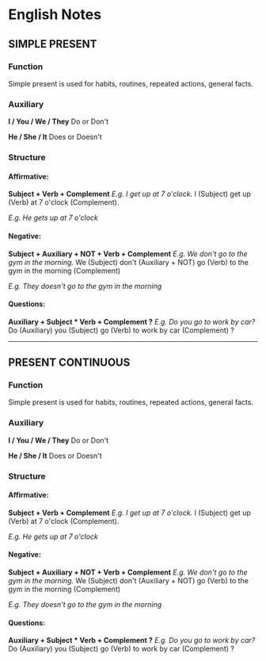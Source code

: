 # English Notes


## SIMPLE PRESENT

### Function 
Simple present is used for habits, routines, repeated actions, general facts.

### Auxiliary

**I / You / We / They**
Do or Don't

**He / She / It**
Does or Doesn't

### Structure

#### Affirmative:
**Subject + Verb + Complement**
*E.g. I get up at 7 o'clock.*
I (Subject) get up (Verb) at 7 o'clock (Complement).

*E.g. He gets up at 7 o'clock*

#### Negative:
**Subject + Auxiliary + NOT + Verb + Complement**
*E.g. We don't go to the gym in the morning.*
We (Subject) don't (Auxiliary + NOT) go (Verb) to the gym in the morning (Complement)

*E.g. They doesn't go to the gym in the morning*

#### Questions:
**Auxiliary + Subject * Verb + Complement ?**
*E.g. Do you go to work by car?* 
Do (Auxiliary) you (Subject) go (Verb) to work by car (Complement) ?


------------------------------------------------------------------------

## PRESENT CONTINUOUS

### Function 
Simple present is used for habits, routines, repeated actions, general facts.

### Auxiliary

**I / You / We / They**
Do or Don't

**He / She / It**
Does or Doesn't

### Structure

#### Affirmative:
**Subject + Verb + Complement**
*E.g. I get up at 7 o'clock.*
I (Subject) get up (Verb) at 7 o'clock (Complement).

*E.g. He gets up at 7 o'clock*

#### Negative:
**Subject + Auxiliary + NOT + Verb + Complement**
*E.g. We don't go to the gym in the morning.*
We (Subject) don't (Auxiliary + NOT) go (Verb) to the gym in the morning (Complement)

*E.g. They doesn't go to the gym in the morning*

#### Questions:
**Auxiliary + Subject * Verb + Complement ?**
*E.g. Do you go to work by car?* 
Do (Auxiliary) you (Subject) go (Verb) to work by car (Complement) ?





